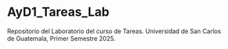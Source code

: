 # AyD1_Tareas_Lab
Repositorio del Laboratorio del curso de Tareas. Universidad de San Carlos de Guatemala, Primer Semestre 2025.
